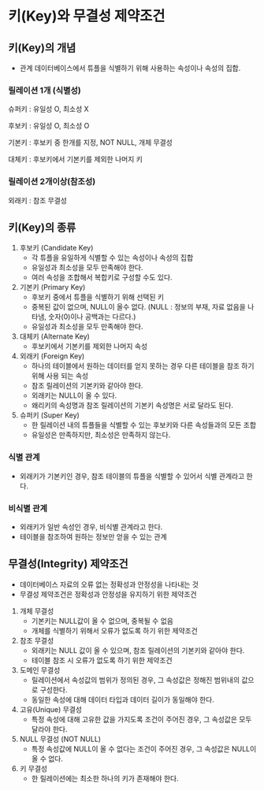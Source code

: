 # 키(Key)와 무결성 제약조건

## 키(Key)의 개념

- 관계 데이터베이스에서 튜플을 식별하기 위해 사용하는 속성이나 속성의 집합.

### 릴레이션 1개 (식별성)

슈퍼키 : 유일성 O, 최소성 X

후보키 : 유일성 O, 최소성 O

기본키 : 후보키 중 한개를 지정, NOT NULL, 개체 무결성

대체키 : 후보키에서 기본키를 제외한 나머지 키

### 릴레이션 2개이상(참조성)

외래키 : 참조 무결성

## 키(Key)의 종류

1. 후보키 (Candidate Key)
    - 각 튜플을 유일하게 식별할 수 있는 속성이나 속성의 집합
    - 유일성과 최소성을 모두 만족해야 한다.
    - 여러 속성을 조합해서 복합키로 구성할 수도 있다.
2. 기본키 (Primary Key)
    - 후보키 중에서 튜플을 식별하기 위해 선택된 키
    - 중복된 값이 없으며, NULL이 올수 없다. (NULL : 정보의 부재, 자료 없음을 나타냄, 숫자(0)이나 공백과는 다르다.)
    - 유일성과 최소성을 모두 만족해야 한다.
3. 대체키 (Alternate Key)
    - 후보키에서 기본키를 제외한 나머지 속성
4. 외래키 (Foreign Key)
    - 하나의 테이블에서 원하는 데이터를 얻지 못하는 경우 다른 테이블을 참조 하기 위해 사용 되는 속성
    - 참조 릴레이션의 기본키와 같아야 한다.
    - 외래키는 NULL이 올 수 있다.
    - 왜리키의 속성명과 참조 릴레이션의 기본키 속성명은 서로 달라도 된다.
5. 슈퍼키 (Super Key)
    - 한 릴레이션 내의 튜플들을 식별할 수 있는 후보키와 다른 속성들과의 모든 조합
    - 유일성은 만족하지만, 최소성은 만족하지 않는다.

### 식별 관계

- 외래키가 기본키인 경우, 참조 테이블의 튜플을 식별할 수 있어서 식별 관계라고 한다.

### 비식별 관계

- 외래키가 일반 속성인 경우, 비식별 관계라고 한다.
- 테이블을 참조하여 원하는 정보만 얻을 수 있는 관계

## 무결성(Integrity) 제약조건

- 데이터베이스 자료의 오류 없는 정확성과 안정성을 나타내는 것
- 무결성 제약조건은 정확성과 안정성을 유지하기 위한 제약조건
1. 개체 무결성
    - 기본키는 NULL값이 올 수 없으며, 중복될 수 없음
    - 개체를 식별하기 위해서 오류가 없도록 하기 위한 제약조건
2. 참조 무결성
    - 외래키는 NULL 값이 올 수 있으며, 참조 릴레이션의 기본키와 같아야 한다.
    - 테이블 참조 시 오류가 없도록 하기 위한 제약조건
3. 도메인 무결성
    - 릴레이션에서 속성값의 범위가 정의된 경우, 그 속성값은 정해진 범위내의 값으로 구성한다.
    - 동일한 속성에 대해 데이터 타입과 데이터 길이가 동일해야 한다.
4. 고유(Unique) 무결성
    - 특정 속성에 대해 고유한 값을 가지도록 조건이 주어진 경우, 그 속성값은 모두 달라야 한다.
5. NULL 무결성 (NOT NULL)
    - 특정 속성값에 NULL이 올 수 없다는 조건이 주어진 경우, 그 속성값은 NULL이 올 수 없다.
6. 키 무결성
    - 한 릴레이션에는 최소한 하나의 키가 존재해야 한다.

